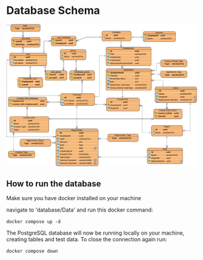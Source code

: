 # Database Schema

![Database Skema](../database/resources/database.png)

## How to run the database

Make sure you have docker installed on your machine

navigate to 'database/Data' and run this docker command:

```
docker compose up -d
```

The PostgreSQL database will now be running locally on your machine, creating tables and test data.
To close the connection again run:

```
docker compose down
```
